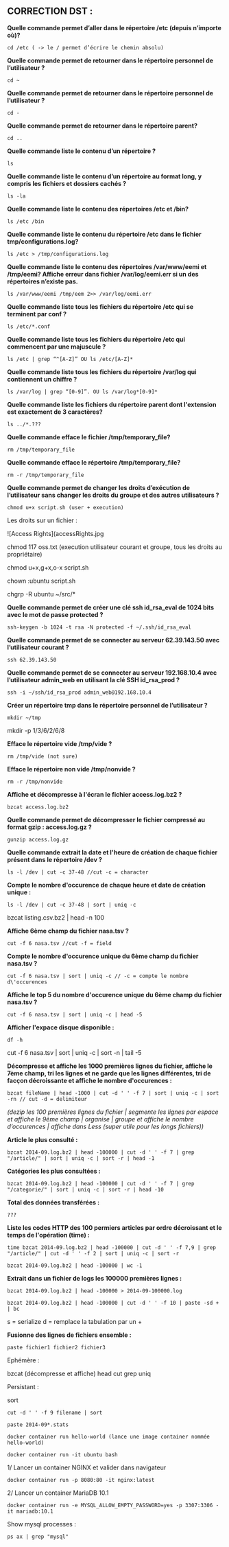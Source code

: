 ## CORRECTION DST :

**Quelle commande permet d’aller dans le répertoire /etc (depuis n’importe où)?**

``` shell
cd /etc ( -> le / permet d’écrire le chemin absolu)
```

**Quelle commande permet de retourner dans le répertoire personnel de l’utilisateur ?**

``` shell
cd ~
```

**Quelle commande permet de retourner dans le répertoire personnel de l’utilisateur ?**

``` shell
cd -
```

**Quelle commande permet de retourner dans le répertoire parent?**

``` shell
cd ..
```

**Quelle commande liste le contenu d’un répertoire ?**

``` shell
ls
```

**Quelle commande liste le contenu d’un répertoire au format long, y compris les fichiers et dossiers cachés ?**

``` shell
ls -la
```

**Quelle commande liste le contenu des répertoires /etc et /bin?**

``` shell
ls /etc /bin
```

**Quelle commande liste le contenu du répertoire /etc dans le fichier tmp/configurations.log?**

``` shell
ls /etc > /tmp/configurations.log
```

**Quelle commande liste le contenu des répertoires /var/www/eemi et /tmp/eemi? Affiche erreur dans fichier /var/log/eemi.err si un des répertoires n’existe pas.**

``` shell
ls /var/www/eemi /tmp/eem 2>> /var/log/eemi.err
```

**Quelle commande liste tous les fichiers du répertoire /etc qui se terminent par conf ?**

``` shell
ls /etc/*.conf
```

**Quelle commande liste tous les fichiers du répertoire /etc qui commencent par une majuscule ?**

``` shell
ls /etc | grep “^[A-Z]” OU ls /etc/[A-Z]*
```

**Quelle commande liste tous les fichiers du répertoire /var/log qui contiennent un chiffre ?**

``` shell
ls /var/log | grep “[0-9]”. OU ls /var/log*[0-9]*
```

**Quelle commande liste les fichiers du répertoire parent dont l'extension est exactement de 3 caractères?**

``` shell
ls ../*.???
```

**Quelle commande efface le fichier /tmp/temporary_file?**

``` shell
rm /tmp/temporary_file
```

**Quelle commande efface le répertoire /tmp/temporary_file?**

``` shell
rm -r /tmp/temporary_file
```

**Quelle commande permet de changer les droits d’exécution de l’utilisateur sans changer les droits du groupe et des autres utilisateurs ?**

``` shell
chmod u+x script.sh (user + execution)
```

Les droits sur un fichier :


![Access Rights](accessRights.jpg

chmod 117 oss.txt (execution utilisateur courant et groupe, tous les droits au propriétaire)

chmod u+x,g+x,o-x script.sh

chown :ubuntu script.sh

chgrp -R ubuntu ~/src/*

**Quelle commande permet de créer une clé ssh id_rsa_eval de 1024 bits avec le mot de passe protected ?**

``` shell
ssh-keygen -b 1024 -t rsa -N protected -f ~/.ssh/id_rsa_eval
```

**Quelle commande permet de se connecter au serveur 62.39.143.50 avec l’utilisateur courant ?**

``` shell
ssh 62.39.143.50
```

**Quelle commande permet de se connecter au serveur 192.168.10.4 avec l’utilisateur admin_web en utilisant la clé SSH id_rsa_prod ?**

``` shell
ssh -i ~/ssh/id_rsa_prod admin_web@192.168.10.4
```

**Créer un répertoire tmp dans le répertoire personnel de l’utilisateur ?**

``` shell
mkdir ~/tmp
```

mkdir -p 1/3/6/2/6/8

**Efface le répertoire vide /tmp/vide ?**

``` shell
rm /tmp/vide (not sure)
```

**Efface le répertoire non vide /tmp/nonvide ?**

``` shell
rm -r /tmp/nonvide
```

**Affiche et décompresse à l'écran le fichier access.log.bz2 ?**

``` shell
bzcat access.log.bz2
```

**Quelle commande permet de décompresser le fichier compressé au format gzip : access.log.gz ?**

``` shell
gunzip access.log.gz
```

**Quelle commande extrait la date et l'heure de création de chaque fichier présent dans le répertoire /dev ?**

``` shell
ls -l /dev | cut -c 37-48 //cut -c = character
```

**Compte le nombre d'occurence de chaque heure et date de création unique :**

``` shell
ls -l /dev | cut -c 37-48 | sort | uniq -c
```

bzcat listing.csv.bz2 | head -n 100

**Affiche 6ème champ du fichier nasa.tsv ?**

``` shell
cut -f 6 nasa.tsv //cut -f = field
```

**Compte le nombre d'occurence unique du 6ème champ du fichier nasa.tsv ?**

``` shell
cut -f 6 nasa.tsv | sort | uniq -c // -c = compte le nombre d\'occurences
```

**Affiche le top 5 du nombre d'occurence unique du 6ème champ du fichier nasa.tsv ?**

``` shell
cut -f 6 nasa.tsv | sort | uniq -c | head -5
```

**Afficher l'expace disque disponible :**

``` shell
df -h
```

cut -f 6 nasa.tsv | sort | uniq -c | sort -n | tail -5

**Décompresse et affiche les 1000 premières lignes du fichier, affiche le 7ème champ, tri les lignes et ne garde que les lignes différentes, tri de facçon décroissante et affiche le nombre d'occurences :**

``` shell
bzcat fileName | head -1000 | cut -d ' ' -f 7 | sort | uniq -c | sort -rn // cut -d = delimiteur
```

*(dezip les 100 premières lignes du fichier | segmente les lignes par espace et affiche le 9ème champ | organise | groupe et affiche le nombre d’occurences | affiche dans Less (super utile pour les longs fichiers))*

**Article le plus consulté :**

``` shell
bzcat 2014-09.log.bz2 | head -100000 | cut -d ' ' -f 7 | grep "/article/" | sort | uniq -c | sort -r | head -1
```

**Catégories les plus consultées :**

``` shell
bzcat 2014-09.log.bz2 | head -100000 | cut -d ' ' -f 7 | grep "/categorie/" | sort | uniq -c | sort -r | head -10
```

**Total des données transférées :**

``` shell
???
```

**Liste les codes HTTP des 100 permiers articles par ordre décroissant et le temps de l'opération (time) :**

``` shell
time bzcat 2014-09.log.bz2 | head -100000 | cut -d ' ' -f 7,9 | grep "/article/" | cut -d ' ' -f 2 | sort | uniq -c | sort -r
```

``` shell
bzcat 2014-09.log.bz2 | head -100000 | wc -1
```

**Extrait dans un fichier de logs les 100000 premières lignes :**

``` shell
bzcat 2014-09.log.bz2 | head -100000 > 2014-09-100000.log
```

``` shell
bzcat 2014-09.log.bz2 | head -100000 | cut -d ' ' -f 10 | paste -sd + | bc
```

s = serialize
d = remplace la tabulation par un +

**Fusionne des lignes de fichiers ensemble :**

``` shell
paste fichier1 fichier2 fichier3
```

Ephémère :

bzcat (décompresse et affiche)
head
cut
grep
uniq

Persistant :

sort

``` shell
cut -d ' ' -f 9 filename | sort
```

``` shell
paste 2014-09*.stats
```

``` shell
docker container run hello-world (lance une image container nommée hello-world)
```

```
docker container run -it ubuntu bash
```

1/ Lancer un container NGINX et valider dans navigateur

``` shell
docker container run -p 8080:80 -it nginx:latest
```
2/ Lancer un container MariaDB 10.1

``` shell
docker container run -e MYSQL_ALLOW_EMPTY_PASSWORD=yes -p 3307:3306 -it mariadb:10.1
```

Show mysql processes :

``` shell
ps ax | grep "mysql"
```

